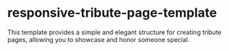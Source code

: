 # responsive-tribute-page-template
This template provides a simple and elegant structure for creating tribute pages, allowing you to showcase and honor someone special.
